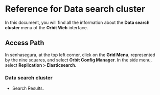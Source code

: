 # Reference for Data search cluster

In this document, you will find all the information about the **Data search cluster** menu of the **Orbit Web** interface.

## Access Path

In senhasegura, at the top left corner, click on the **Grid Menu**, represented by the nine squares, and select **Orbit Config Manager**.
In the side menu, select **Replication > Elasticsearch**.

### Data search cluster

* Search Results.

